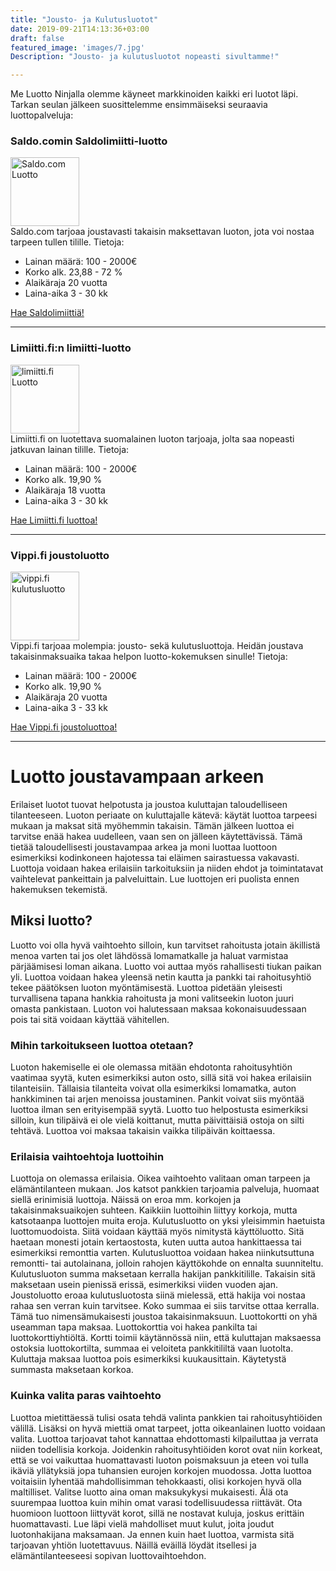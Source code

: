 ```yaml
---
title: "Jousto- ja Kulutusluotot"
date: 2019-09-21T14:13:36+03:00
draft: false
featured_image: 'images/7.jpg'
Description: "Jousto- ja kulutusluotot nopeasti sivultamme!"

---
```



Me Luotto Ninjalla olemme käyneet markkinoiden kaikki eri luotot läpi. Tarkan seulan jälkeen suosittelemme ensimmäiseksi seuraavia luottopalveluja: 

### Saldo.comin Saldolimiitti-luotto

<a href="http://bit.ly/saldocomi" rel="nofollow"><img style="width:110px;" src="/images/saldo.com.png" alt="Saldo.com Luotto" /> </a>
<br> Saldo.com tarjoaa joustavasti takaisin maksettavan luoton, jota voi nostaa tarpeen tullen tilille. 
Tietoja: 

* Lainan määrä: 100 - 2000€
* Korko alk. 23,88 - 72 %
* Alaikäraja 20 vuotta
* Laina-aika 3 - 30 kk

<a href="http://bit.ly/saldocomi" rel="nofollow">Hae Saldolimiittiä!</a>

---
### Limiitti.fi:n limiitti-luotto

<a href="http://bit.ly/limiittifi" rel="nofollow"><img style="width:110px;" src="/images/Limiitti.jpg" alt="limiitti.fi Luotto" /> </a>
<br> Limiitti.fi on luotettava suomalainen luoton tarjoaja, jolta saa nopeasti jatkuvan lainan tilille. 
Tietoja: 

* Lainan määrä: 100 - 2000€
* Korko alk. 19,90 %
* Alaikäraja 18 vuotta
* Laina-aika 3 - 30 kk

<a href="http://bit.ly/limiittifi" rel="nofollow">Hae Limiitti.fi luottoa!</a>

---
### Vippi.fi joustoluotto

<a href="http://bit.ly/vippifi" rel="nofollow"><img style="width:110px;" src="/images/vippi.fi.png" alt="vippi.fi kulutusluotto" /> </a>
<br> Vippi.fi tarjoaa molempia: jousto- sekä kulutusluottoja. Heidän joustava takaisinmaksuaika takaa helpon luotto-kokemuksen sinulle! 
Tietoja: 

* Lainan määrä: 100 - 2000€
* Korko alk. 19,90 %
* Alaikäraja 20 vuotta
* Laina-aika 3 - 33 kk

<a href="http://bit.ly/vippifi" rel="nofollow">Hae Vippi.fi joustoluottoa!</a>

---


# Luotto joustavampaan arkeen
Erilaiset luotot tuovat helpotusta ja joustoa kuluttajan taloudelliseen tilanteeseen. Luoton periaate on kuluttajalle kätevä: käytät luottoa tarpeesi mukaan ja maksat sitä myöhemmin takaisin. Tämän jälkeen luottoa ei tarvitse enää hakea uudelleen, vaan sen on jälleen käytettävissä. Tämä tietää taloudellisesti joustavampaa arkea ja moni luottaa luottoon esimerkiksi kodinkoneen hajotessa tai eläimen sairastuessa vakavasti. Luottoja voidaan hakea erilaisiin tarkoituksiin ja niiden ehdot ja toimintatavat vaihtelevat pankeittain ja palveluittain. Lue luottojen eri puolista ennen hakemuksen tekemistä.
## Miksi luotto?
Luotto voi olla hyvä vaihtoehto silloin, kun tarvitset rahoitusta jotain äkillistä menoa varten tai jos olet lähdössä lomamatkalle ja haluat varmistaa pärjäämisesi loman aikana. Luotto voi auttaa myös rahallisesti tiukan paikan yli. Luottoa voidaan hakea yleensä netin kautta ja pankki tai rahoitusyhtiö tekee päätöksen luoton myöntämisestä. Luottoa pidetään yleisesti turvallisena tapana hankkia rahoitusta ja moni valitseekin luoton juuri omasta pankistaan. Luoton voi halutessaan maksaa kokonaisuudessaan pois tai sitä voidaan käyttää vähitellen.
###	Mihin tarkoitukseen luottoa otetaan?
Luoton hakemiselle ei ole olemassa mitään ehdotonta rahoitusyhtiön vaatimaa syytä, kuten esimerkiksi auton osto, sillä sitä voi hakea erilaisiin tilanteisiin. Tällaisia tilanteita voivat olla esimerkiksi lomamatka, auton hankkiminen tai arjen menoissa joustaminen. Pankit voivat siis myöntää luottoa ilman sen erityisempää syytä. Luotto tuo helpostusta esimerkiksi silloin, kun tilipäivä ei ole vielä koittanut, mutta päivittäisiä ostoja on silti tehtävä. Luottoa voi maksaa takaisin vaikka tilipäivän koittaessa.
### Erilaisia vaihtoehtoja luottoihin
Luottoja on olemassa erilaisia. Oikea vaihtoehto valitaan oman tarpeen ja elämäntilanteen mukaan. Jos katsot pankkien tarjoamia palveluja, huomaat siellä erinimisiä luottoja. Näissä on eroa mm. korkojen ja takaisinmaksuaikojen suhteen. Kaikkiin luottoihin liittyy korkoja, mutta katsotaanpa luottojen muita eroja.
Kulutusluotto on yksi yleisimmin haetuista luottomuodoista. Siitä voidaan käyttää myös nimitystä käyttöluotto. Sitä haetaan monesti jotain kertaostosta, kuten uutta autoa hankittaessa tai esimerkiksi remonttia varten. Kulutusluottoa voidaan hakea niinkutsuttuna remontti- tai autolainana, jolloin rahojen käyttökohde on ennalta suunniteltu. Kulutusluoton summa maksetaan kerralla hakijan pankkitilille. Takaisin sitä maksetaan usein pienissä erissä, esimerkiksi viiden vuoden ajan.
Joustoluotto eroaa kulutusluotosta siinä mielessä, että hakija voi nostaa rahaa sen verran kuin tarvitsee. Koko summaa ei siis tarvitse ottaa kerralla. Tämä tuo nimensämukaisesti joustoa takaisinmaksuun.
Luottokortti on yhä useamman tapa maksaa. Luottokorttia voi hakea pankilta tai luottokorttiyhtiöltä. Kortti toimii käytännössä niin, että kuluttajan maksaessa ostoksia luottokortilta, summaa ei veloiteta pankkitililtä vaan luotolta. Kuluttaja maksaa luottoa pois esimerkiksi kuukausittain. Käytetystä summasta maksetaan korkoa.
### Kuinka valita paras vaihtoehto
Luottoa mietittäessä tulisi osata tehdä valinta pankkien tai rahoitusyhtiöiden välillä. Lisäksi on hyvä miettiä omat tarpeet, jotta oikeanlainen luotto voidaan valita. Luottoa tarjoavat tahot kannattaa ehdottomasti kilpailuttaa ja verrata niiden todellisia korkoja. Joidenkin rahoitusyhtiöiden korot ovat niin korkeat, että se voi vaikuttaa huomattavasti luoton poismaksuun ja eteen voi tulla ikäviä yllätyksiä jopa tuhansien eurojen korkojen muodossa. Jotta luottoa voitaisiin lyhentää mahdollisimman tehokkaasti, olisi korkojen hyvä olla maltilliset.
Valitse luotto aina oman maksukykysi mukaisesti. Älä ota suurempaa luottoa kuin mihin omat varasi todellisuudessa riittävät. Ota huomioon luottoon liittyvät korot, sillä ne nostavat kuluja, joskus erittäin huomattavasti. Lue läpi vielä mahdolliset muut kulut, joita joudut luotonhakijana maksamaan. Ja ennen kuin haet luottoa, varmista sitä tarjoavan yhtiön luotettavuus. Näillä eväillä löydät itsellesi ja elämäntilanteeseesi sopivan luottovaihtoehdon.
